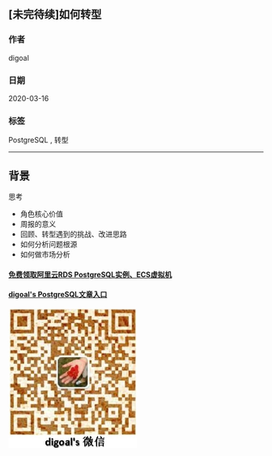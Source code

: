 ## [未完待续]如何转型
      
### 作者                                                                      
digoal                                                                                                               
                        
### 日期                                                                                                               
2020-03-16                                                                                                           
                                                                                                               
### 标签                                                                                                               
PostgreSQL , 转型 
                   
----             
                        
## 背景  
思考  
  
- 角色核心价值
- 周报的意义
- 回顾、转型遇到的挑战、改进思路
- 如何分析问题根源
- 如何做市场分析
  
  
#### [免费领取阿里云RDS PostgreSQL实例、ECS虚拟机](https://www.aliyun.com/database/postgresqlactivity "57258f76c37864c6e6d23383d05714ea")
  
  
#### [digoal's PostgreSQL文章入口](https://github.com/digoal/blog/blob/master/README.md "22709685feb7cab07d30f30387f0a9ae")
  
  
![digoal's weixin](../pic/digoal_weixin.jpg "f7ad92eeba24523fd47a6e1a0e691b59")
  
